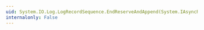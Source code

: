 ```yaml
---
uid: System.IO.Log.LogRecordSequence.EndReserveAndAppend(System.IAsyncResult)
internalonly: False
---
```

